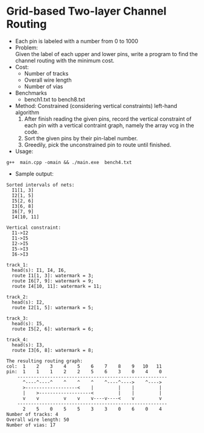# Grid-based Two-layer Channel Routing
* Each pin is labeled with a number from 0 to 1000
* Problem: \
  Given the label of each upper and lower pins, write a program to find the channel routing with the minimum cost.
* Cost: 
  * Number of tracks
  * Overall wire length
  * Number of vias
* Benchmarks
  * bench1.txt to bench8.txt
* Method: Constrained (considering vertical constraints) left-hand algorithm
  1. After finish reading the given pins, record the vertical constraint of each pin with a vertical contraint graph, namely the array vcg in the code.
  2. Sort the given pins by their pin-label number.
  3. Greedily, pick the unconstrained pin to route until finished.       
* Usage: 
```
g++  main.cpp -omain && ./main.exe  bench4.txt   
```
* Sample output: 
```
Sorted intervals of nets:
  I1[1, 3]
  I2[1, 5]
  I5[2, 6]
  I3[6, 8]
  I6[7, 9]
  I4[10, 11]

Vertical constraint:
  I1->I2
  I1->I5
  I2->I5
  I5->I3
  I6->I3

track_1:
  head(s): I1, I4, I6,
  route I1[1, 3]: watermark = 3;
  route I6[7, 9]: watermark = 9;
  route I4[10, 11]: watermark = 11;

track_2:
  head(s): I2,
  route I2[1, 5]: watermark = 5;

track_3:
  head(s): I5,
  route I5[2, 6]: watermark = 6;

track_4:
  head(s): I3,
  route I3[6, 8]: watermark = 8;

The resulting routing graph:
col:  1    2    3    4    5    6    7    8    9   10   11
pin:  1    1    1    2    2    5    6    3    0    4    0
    -------------------------------------------------------
      ^----^----^    ^    ^    ^    ^----^---->    ^---->
      >-------------------<    |         |    |         |
      |    >-------------------<         |    |         |
      v    v         v    v    v----v----<    v         v
    -------------------------------------------------------
      2    5    0    5    5    3    3    0    6    0    4
Number of tracks: 4
Overall wire length: 50
Number of vias: 17
```

